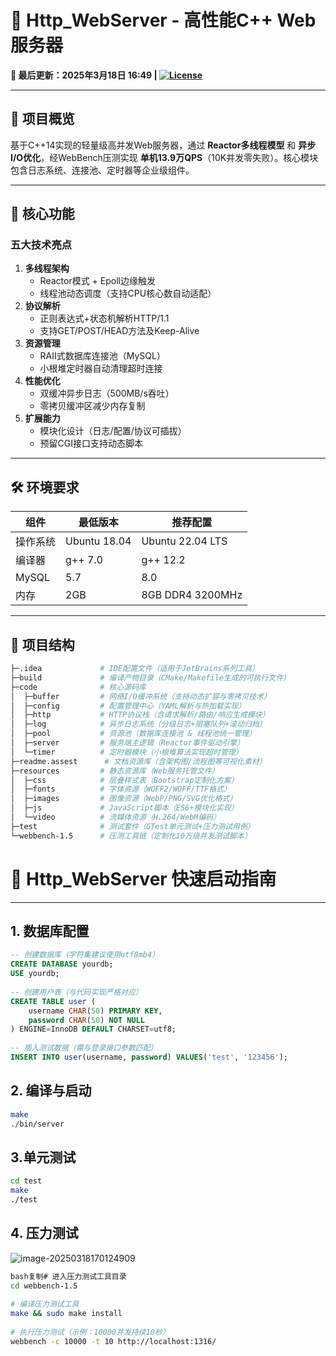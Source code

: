 # 🚀 Http_WebServer - 高性能C++ Web服务器  
**📅 最后更新：2025年3月18日 16:49 | [![License](https://img.shields.io/badge/License-Apache%202.0-blue.svg)](LICENSE)**   

---

## 📜 项目概览  
基于C++14实现的轻量级高并发Web服务器，通过 **Reactor多线程模型** 和 **异步I/O优化**，经WebBench压测实现 **单机13.9万QPS**（10K并发零失败）。核心模块包含日志系统、连接池、定时器等企业级组件。

---

## 🎯 核心功能  
### 五大技术亮点  
1. **多线程架构**  
   - Reactor模式 + Epoll边缘触发  
   - 线程池动态调度（支持CPU核心数自动适配）  
2. **协议解析**  
   - 正则表达式+状态机解析HTTP/1.1  
   - 支持GET/POST/HEAD方法及Keep-Alive  
3. **资源管理**  
   - RAII式数据库连接池（MySQL）  
   - 小根堆定时器自动清理超时连接  
4. **性能优化**  
   - 双缓冲异步日志（500MB/s吞吐）  
   - 零拷贝缓冲区减少内存复制  
5. **扩展能力**  
   - 模块化设计（日志/配置/协议可插拔）  
   - 预留CGI接口支持动态脚本  

---

## 🛠️ 环境要求  
| 组件                | 最低版本      | 推荐配置               |  
|---------------------|-------------|-----------------------|  
| 操作系统            | Ubuntu 18.04 | Ubuntu 22.04 LTS      |  
| 编译器              | g++ 7.0     | g++ 12.2              |  
| MySQL               | 5.7         | 8.0                   |  
| 内存                | 2GB         | 8GB DDR4 3200MHz      |  

---
## 📂 项目结构  
```bash 
├─.idea             # IDE配置文件（适用于JetBrains系列工具）
├─build             # 编译产物目录（CMake/Makefile生成的可执行文件）
├─code              # 核心源码库 
│  ├─buffer         # 网络I/O缓冲系统（支持动态扩容与零拷贝技术）
│  ├─config         # 配置管理中心（YAML解析与热加载实现）
│  ├─http           # HTTP协议栈（含请求解析/路由/响应生成模块）
│  ├─log            # 异步日志系统（分级日志+阻塞队列+滚动归档）
│  ├─pool           # 资源池（数据库连接池 & 线程池统一管理）
│  ├─server         # 服务端主逻辑（Reactor事件驱动引擎）
│  └─timer          # 定时器模块（小根堆算法实现超时管理）
├─readme.assest      # 文档资源库（含架构图/流程图等可视化素材）
├─resources         # 静态资源库（Web服务托管文件）
│  ├─css            # 层叠样式表（Bootstrap定制化方案）
│  ├─fonts          # 字体资源（WOFF2/WOFF/TTF格式）
│  ├─images         # 图像资源（WebP/PNG/SVG优化格式）
│  ├─js             # JavaScript脚本（ES6+模块化实现）
│  └─video          # 流媒体资源（H.264/WebM编码）
├─test              # 测试套件（GTest单元测试+压力测试用例）
└─webbench-1.5      # 压测工具链（定制化10万级并发测试脚本）
```
# 🚀 Http_WebServer 快速启动指南  

---

## 1. 数据库配置  
```sql 
-- 创建数据库（字符集建议使用utf8mb4）
CREATE DATABASE yourdb;
USE yourdb;
 
-- 创建用户表（与代码实现严格对应）
CREATE TABLE user (
    username CHAR(50) PRIMARY KEY,
    password CHAR(50) NOT NULL 
) ENGINE=InnoDB DEFAULT CHARSET=utf8;
 
-- 插入测试数据（需与登录接口参数匹配）
INSERT INTO user(username, password) VALUES('test', '123456');
```

## 2. 编译与启动

~~~bash
make
./bin/server
~~~

## 3.单元测试

```bash
cd test
make
./test
```

## 4. 压力测试

![image-20250318170124909](C:\Users\14111\AppData\Roaming\Typora\typora-user-images\image-20250318170124909.png)

```bash
bash复制# 进入压力测试工具目录 
cd webbench-1.5 
 
# 编译压力测试工具 
make && sudo make install 
 
# 执行压力测试（示例：10000并发持续10秒）
webbench -c 10000 -t 10 http://localhost:1316/
```

